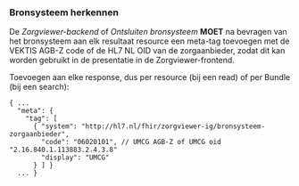 ### Bronsysteem herkennen

De *Zorgviewer-backend* of *Ontsluiten bronsysteem* **MOET** na bevragen van het bronsysteem aan elk resultaat resource een meta-tag toevoegen met de VEKTIS AGB-Z code of de HL7 NL OID van de zorgaanbieder, zodat dit kan worden gebruikt in de presentatie in de Zorgviewer-frontend.

Toevoegen aan elke response, dus per resource (bij een read) of per Bundle (bij een search):
```
{ ...
  "meta": {
    "tag": [
      { "system": "http://hl7.nl/fhir/zorgviewer-ig/bronsysteem-zorgaanbieder",
        "code": "06020101", // UMCG AGB-Z of UMCG oid "2.16.840.1.113883.2.4.3.8"
        "display": "UMCG"
      } ] }
  ... }
```
